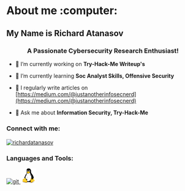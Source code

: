 <h1>About me :computer:</h1> 
<h2>My Name is Richard Atanasov</h2>
<h3 align="center">A Passionate Cybersecurity Research Enthusiast!</h3>

- 🔭 I’m currently working on **Try-Hack-Me Writeup's**

- 🌱 I’m currently learning **Soc Analyst Skills, Offensive Security**

- 📝 I regularly write articles on [https://medium.com/@justanotherinfosecnerd](https://medium.com/@justanotherinfosecnerd)

- 💬 Ask me about **Information Security, Try-Hack-Me**

<h3 align="left">Connect with me:</h3>
<p align="left">
<a href="https://linkedin.com/in/richardatanasov" target="blank"><img align="center" src="https://raw.githubusercontent.com/rahuldkjain/github-profile-readme-generator/master/src/images/icons/Social/linked-in-alt.svg" alt="richardatanasov" height="30" width="40" /></a>
</p>

<h3 align="left">Languages and Tools:</h3>
<p align="left"> <a href="https://git-scm.com/" target="_blank" rel="noreferrer"> <img src="https://www.vectorlogo.zone/logos/git-scm/git-scm-icon.svg" alt="git" width="40" height="40"/> </a> <a href="https://www.linux.org/" target="_blank" rel="noreferrer"> <img src="https://raw.githubusercontent.com/devicons/devicon/master/icons/linux/linux-original.svg" alt="linux" width="40" height="40"/> </a> </p>
